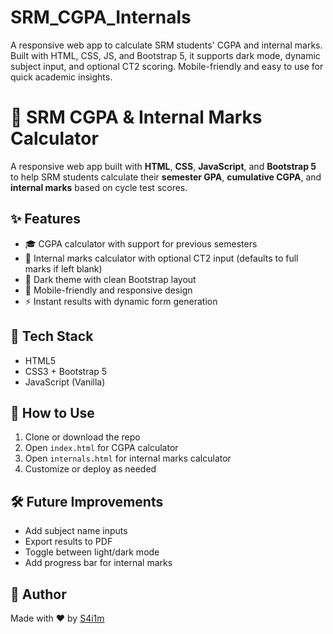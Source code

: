 # SRM_CGPA_Internals
A responsive web app to calculate SRM students' CGPA and internal marks. Built with HTML, CSS, JS, and Bootstrap 5, it supports dark mode, dynamic subject input, and optional CT2 scoring. Mobile-friendly and easy to use for quick academic insights.
# 📘 SRM CGPA & Internal Marks Calculator

A responsive web app built with **HTML**, **CSS**, **JavaScript**, and **Bootstrap 5** to help SRM students calculate their **semester GPA**, **cumulative CGPA**, and **internal marks** based on cycle test scores.

## ✨ Features

- 🎓 CGPA calculator with support for previous semesters
- 🧮 Internal marks calculator with optional CT2 input (defaults to full marks if left blank)
- 🌙 Dark theme with clean Bootstrap layout
- 📱 Mobile-friendly and responsive design
- ⚡ Instant results with dynamic form generation

## 📂 Tech Stack

- HTML5
- CSS3 + Bootstrap 5
- JavaScript (Vanilla)

## 🚀 How to Use

1. Clone or download the repo
2. Open `index.html` for CGPA calculator
3. Open `internals.html` for internal marks calculator
4. Customize or deploy as needed

## 🛠 Future Improvements

- Add subject name inputs
- Export results to PDF
- Toggle between light/dark mode
- Add progress bar for internal marks

## 📌 Author

Made with ❤️ by [S4i1m](https://s4i1m.github.io/myportfolio/)

